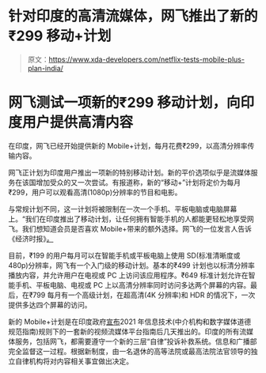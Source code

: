 # 针对印度的高清流媒体，网飞推出了新的₹299 移动+计划

> 原文：<https://www.xda-developers.com/netflix-tests-mobile-plus-plan-india/>

# 网飞测试一项新的₹299 移动计划，向印度用户提供高清内容

在印度，网飞已经开始提供新的 Mobile+计划，每月花费₹299，以高清分辨率传输内容。

网飞正计划为印度用户推出一项新的特别移动计划。新的平价选项似乎是流媒体服务在该国增加受众的又一次尝试。有报道称，新的“移动+”计划将定价为每月₹299，用户可以观看高清(1080p)分辨率的节目和电影。

与常规计划不同，这一计划将被限制在一次一个手机、平板电脑或电脑屏幕上。“我们在印度推出了移动计划，让任何拥有智能手机的人都能更轻松地享受网飞。我们想知道会员是否喜欢 Mobile+带来的额外选择。网飞的一位发言人告诉《经济时报》[*。*](https://economictimes.indiatimes.com/tech/tech-bytes/netflix-india-pilots-rs-299-mobile-plan-with-hd-video/articleshow/81430523.cms?from=mdr)

目前，₹199 的用户每月可以在智能手机或平板电脑上使用 SD(标准清晰度或 480p)分辨率，网飞有一个入门级的移动计划。基本的₹499 计划也以标清分辨率播放内容，并允许用户在电视或 PC 上访问该应用程序。₹649 标准计划允许在智能手机、平板电脑、电视或 PC 上以高清分辨率同时访问多达两个屏幕的内容。最后，在₹799 每月有一个高级计划，在超高清(4K 分辨率)和 HDR 的情况下，一次提供多达四个屏幕的访问。

新的 Mobile+计划是在印度政府[宣布](https://www.meity.gov.in/content/notification-dated-25th-february-2021-gsr-139e-information-technology-intermediary)2021 年信息技术(中介机构和数字媒体道德规范指南)规则下的一套新的视频流媒体平台指南后几天推出的。印度的所有流媒体服务，包括网飞，都需要遵守一个新的三层“自律”投诉补救系统。信息和广播部完全监督这一过程。根据新制度，由一名退休的高等法院或最高法院法官领导的独立自律机构将对内容相关事宜做出决定。